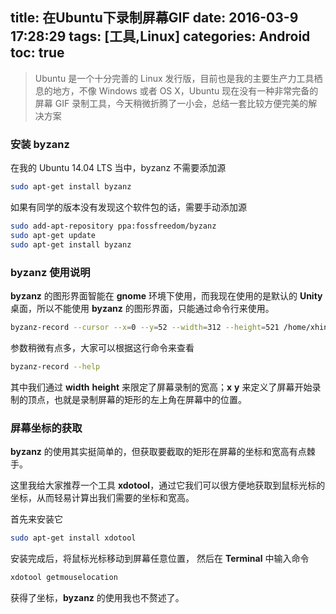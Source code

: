 title: 在Ubuntu下录制屏幕GIF
date: 2016-03-9 17:28:29
tags: [工具,Linux]
categories: Android
toc: true
---

> Ubuntu 是一个十分完善的 Linux 发行版，目前也是我的主要生产力工具栖息的地方，不像 Windows 或者 OS X，Ubuntu 现在没有一种非常完备的屏幕 GIF 录制工具，今天稍微折腾了一小会，总结一套比较方便完美的解决方案

### 安装 byzanz 
在我的 Ubuntu 14.04 LTS 当中，byzanz 不需要添加源
``` bash
sudo apt-get install byzanz
```
如果有同学的版本没有发现这个软件包的话，需要手动添加源
``` bash
sudo add-apt-repository ppa:fossfreedom/byzanz
sudo apt-get update
sudo apt-get install byzanz
```
### byzanz 使用说明
**byzanz** 的图形界面智能在 **gnome** 环境下使用，而我现在使用的是默认的 **Unity** 桌面，所以不能使用 **byzanz** 的图形界面，只能通过命令行来使用。
``` bash
byzanz-record --cursor --x=0 --y=52 --width=312 --height=521 /home/xhinliang/picture/sample.gif
```
参数稍微有点多，大家可以根据这行命令来查看
``` bash
byzanz-record --help
```
其中我们通过 **width** **height** 来限定了屏幕录制的宽高；**x** **y** 来定义了屏幕开始录制的顶点，也就是录制屏幕的矩形的左上角在屏幕中的位置。

### 屏幕坐标的获取
**byzanz** 的使用其实挺简单的，但获取要截取的矩形在屏幕的坐标和宽高有点棘手。

这里我给大家推荐一个工具 **xdotool**，通过它我们可以很方便地获取到鼠标光标的坐标，从而轻易计算出我们需要的坐标和宽高。

首先来安装它
``` bash
sudo apt-get install xdotool
```
安装完成后，将鼠标光标移动到屏幕任意位置，	然后在 **Terminal** 中输入命令
``` bash
xdotool getmouselocation
```

获得了坐标，**byzanz** 的使用我也不赘述了。

